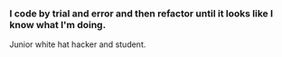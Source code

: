<p>
  <h3>I code by trial and error and then refactor until it looks like I know what I'm doing.</h3>
</p>
Junior white hat hacker and student.
